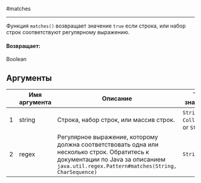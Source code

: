 #matches

---

Функция `matches()` возвращает значение `true` если строка, или набор строк соответствуют регулярному выражению.

#### Возвращает:

Boolean

## Аргументы

|  | Имя аргумента | Описание | Тип значения |
| --- | --- | --- | --- |
| 1 | string | Строка, набор строк, или массив строк. | `String`, `Collection`, or `String[]` |
| 2 | regex | Регулярное выражение, которому должна соответствовать одна или несколько строк. Обратитесь к документации по Java за описанием `java.util.regex.Pattern#matches(String, CharSequence)` | `String` |

